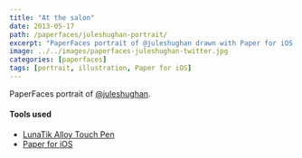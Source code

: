 ```yaml
---
title: "At the salon"
date: 2013-05-17
path: /paperfaces/juleshughan-portrait/
excerpt: "PaperFaces portrait of @juleshughan drawn with Paper for iOS on an iPad."
image: ../../images/paperfaces-juleshughan-twitter.jpg
categories: [paperfaces]
tags: [portrait, illustration, Paper for iOS]
---
```


PaperFaces portrait of [@juleshughan](https://twitter.com/juleshughan).

#### Tools used

- [LunaTik Alloy Touch Pen](https://www.amazon.com/gp/product/B00821TR7G/ref=as_li_ss_tl?ie=UTF8&tag=mademist-20&linkCode=as2&camp=1789&creative=390957&creativeASIN=B00821TR7G)
- [Paper for iOS](https://paper.bywetransfer.com/)
